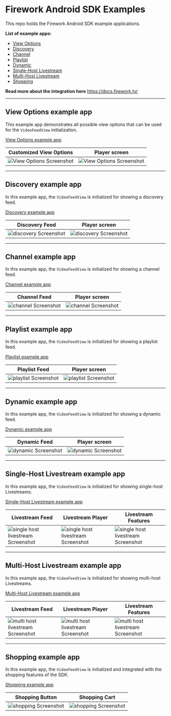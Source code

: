 # Firework Android SDK Examples
This repo holds the Firework Android SDK example applications.

**List of example apps:**

* [View Options](#view-options-example-app)
* [Discovery](#discovery-example-app)
* [Channel](#channel-example-app)
* [Playlist](#playlist-example-app)
* [Dynamic](#dynamic-example-app)
* [Single-Host Livestream](#single-host-livestream-example-app)
* [Multi-Host Livestream](#multi-host-livestream-example-app)
* [Shopping](#multi-host-livestream-example-app)

**Read more about the integration here** https://docs.firework.tv/

---

## View Options example app

This example app demonstrates all possible view options that can be used for the `VideoFeedView` initialization.

[View Options example app](view_options)

| Customized View Options                                  | Player screen                                            |
| -------------------------------------------------------- | -------------------------------------------------------- |
| ![View Options Screenshot](view_options/Screenshot1.png) | ![View Options Screenshot](view_options/Screenshot2.png) |

---

## Discovery example app

In this example app, the `VideoFeedView` is initialized for showing a discovery feed.

[Discovery example app](discovery)

| Discovery Feed                                     | Player screen                                      |
| -------------------------------------------------- | -------------------------------------------------- |
| ![discovery Screenshot](discovery/Screenshot1.png) | ![discovery Screenshot](discovery/Screenshot2.png) |

---

## Channel example app

In this example app, the `VideoFeedView` is initialized for showing a channel feed.

[Channel example app](channel)

| Channel Feed                                     | Player screen                                      |
| -------------------------------------------------- | -------------------------------------------------- |
| ![channel Screenshot](channel/Screenshot1.png) | ![channel Screenshot](channel/Screenshot2.png) |

---

## Playlist example app

In this example app, the `VideoFeedView` is initialized for showing a playlist feed.

[Playlist example app](playlist)

| Playlist Feed                                     | Player screen                                      |
| -------------------------------------------------- | -------------------------------------------------- |
| ![playlist Screenshot](playlist/Screenshot1.png) | ![playlist Screenshot](playlist/Screenshot2.png) |

---

## Dynamic example app

In this example app, the `VideoFeedView` is initialized for showing a dynamic feed.

[Dynamic example app](dynamic)

| Dynamic Feed                                     | Player screen                                      |
| -------------------------------------------------- | -------------------------------------------------- |
| ![dynamic Screenshot](dynamic/Screenshot1.png) | ![dynamic Screenshot](dynamic/Screenshot2.png) |

---

## Single-Host Livestream example app

In this example app, the `VideoFeedView` is initialized for showing single-host Livestreams.

[Single-Host Livestream example app](single_host_livestream)

| Livestream Feed                                              | Livestream Player                                            | Livestream Features                                          |
| ------------------------------------------------------------ | ------------------------------------------------------------ | ------------------------------------------------------------ |
| ![single host livestream Screenshot](single_host_livestream/Screenshot1.png) | ![single host livestream Screenshot](single_host_livestream/Screenshot2.png) | ![single host livestream Screenshot](single_host_livestream/Screenshot3.png) |

---

## Multi-Host Livestream example app

In this example app, the `VideoFeedView` is initialized for showing multi-host Livestreams.

[Multi-Host Livestream example app](multi_host_livestream)

| Livestream Feed                                              | Livestream Player                                            | Livestream Features                                          |
| ------------------------------------------------------------ | ------------------------------------------------------------ | ------------------------------------------------------------ |
| ![multi host livestream Screenshot](multi_host_livestream/Screenshot1.png) | ![multi host livestream Screenshot](multi_host_livestream/Screenshot2.png) | ![multi host livestream Screenshot](multi_host_livestream/Screenshot3.png) |

---

## Shopping example app

In this example app, the `VideoFeedView` is initialized and integrated with the shopping features of the SDK.

[Shopping example app](shopping)

|         Shopping Button         |          Shopping Cart          |
| ------------------------------- | ------------------------------- |
| ![shopping Screenshot](shopping/Screenshot1.png) | ![shopping Screenshot](shopping/Screenshot2.png) |
